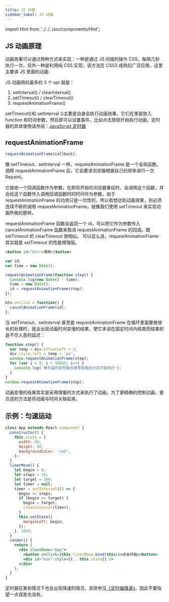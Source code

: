 ```yaml
---
title: JS 动画
sidebar_label: JS 动画
---
```


import Hint from '../../../src/components/Hint';

## JS 动画原理

动画效果可以通过两种方式来实现：一种是通过 JS 间接的操作 CSS，每隔几秒执行一次，另外一种是利用纯 CSS 实现，该方法在 CSS3 成熟后广泛应用。这里主要讲 JS 里面的动画:

JS 动画用的最多的 3 个 api 就是：

1. setInterval() / clearInterval()
2. setTimeout() / clearTimeout()
3. requestAnimationFrame()

setTimeout()和 setInterval ()主要是自身会执行动画效果，它们在里面放入 function 和时间参数，然后即可以设置事件，比如点击按钮开始执行动画。定时器的具体使用请参阅：[JavaScript 定时器](/docs/javascript/9.async-programming/timer)

## requestAnimationFrame

```js
requestAnimationFrame(callback);
```

像 setTimeout、setInterval 一样，requestAnimationFrame 是一个全局函数。调用 requestAnimationFrame 后，它会要求浏览器根据自己的频率进行一次 Repaint。

它接收一个回调函数作为参数，在即将开始的浏览器重绘时，会调用这个函数，并会给这个函数传入调用回调函数时的时间作为参数。由于 requestAnimationFrame 的功效只是一次性的，所以若想达到动画效果，则必须连续不断的调用 requestAnimationFrame，就像我们使用 setTimeout 来实现动画所做的那样。

requestAnimationFrame 函数会返回一个 id，可以把它作为参数传入 cancelAnimationFrame 函数来取消 requestAnimationFrame 的回调。跟 setTimeout 的 clearTimeout 很相似。 可以这么说，requestAnimationFrame 其实就是 setTimeout 的性能增强版。

```html
<button id="btn">清除</button>
```

```js
var id;
var time = new Date();

requestAnimationFrame(function step() {
  console.log(new Date() - time);
  time = new Date();
  id = requestAnimationFrame(step);
});

btn.onclick = function() {
  cancelAnimationFrame(id);
};
```

当 setTimeout、setInterval 甚至是 requestAnimationFrame 在循环里面要做很长的处理时，就会出现动画时间变慢的结果，使它本该在固定时间内结束而结果却是不尽人意的延迟：

```js
function step() {
  var temp = div.offsetLeft + 2;
  div.style.left = temp + 'px';
  window.requestAnimationFrame(step);
  for (var i = 0; i < 50000; i++) {
    console.log('再牛逼的定时器也得等到我执行完才能执行');
  }
}
window.requestAnimationFrame(step);
```

动画变慢的结果其实是采用增量的方式来执行了动画，为了更精确的控制动画，更合适的方法是将动画与时间关联起来。

## 示例：匀速运动

```jsx live
class App extends React.Component {
  constructor() {
    this.state = {
      width: 90,
      height: 90,
      backgroundColor: 'red',
    };
  }
  linerMove() {
    let begin = 0;
    let steps = 10;
    let target = 300;
    let timer = null;
    timer = setInterval(() => {
      begin += steps;
      if (begin >= target) {
        begin = target;
        clearInterval(timer);
      }
      this.setState({
        marginLeft: begin,
      });
    }, 100);
  }
  render() {
    return (
      <div className="App">
        <button onClick={this.linerMove.bind(this)}>点击开始</button>
        <div id="box" style={{...this.state}} />
      </div>
    );
  }
}
```

<Hint type="warning">定时器在某些情况下也会出现降速的情况，具体参见[《定时器降速》](/docs/javascript/9.async-programming/timer#定时器降速)。因此不要指望一点误差也没有。</Hint>

